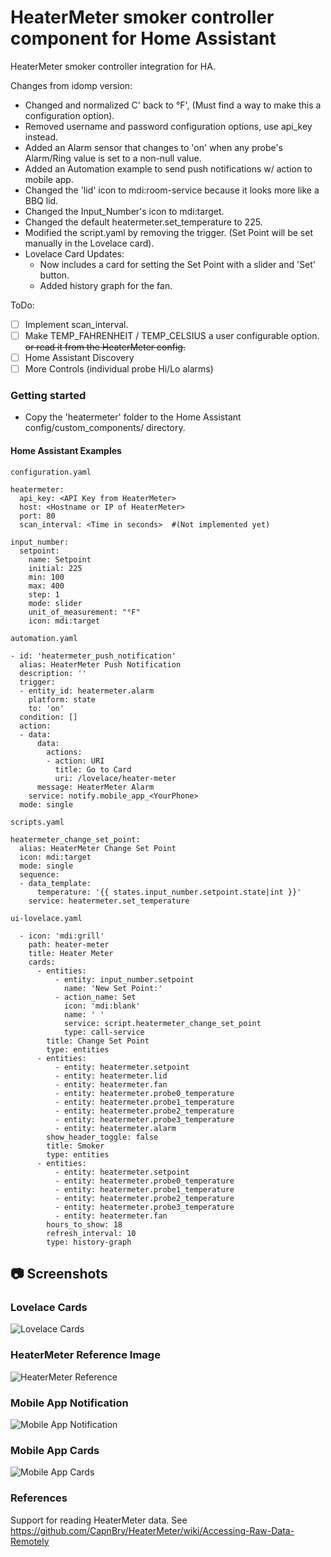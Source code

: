 # HeaterMeter smoker controller component for Home Assistant
HeaterMeter smoker controller integration for HA.

Changes from idomp version:
- Changed and normalized C' back to °F', (Must find a way to make this a configuration option).
- Removed username and password configuration options, use api_key instead.
- Added an Alarm sensor that changes to 'on' when any probe's Alarm/Ring value is set to a non-null value.
- Added an Automation example to send push notifications w/ action to mobile app.
- Changed the 'lid' icon to mdi:room-service because it looks more like a BBQ lid.
- Changed the Input_Number's icon to mdi:target.
- Changed the default heatermeter.set_temperature to 225.
- Modified the script.yaml by removing the trigger. (Set Point will be set manually in the Lovelace card).
- Lovelace Card Updates:
  * Now includes a card for setting the Set Point with a slider and 'Set' button.
  * Added history graph for the fan.

ToDo:
- [ ] Implement scan_interval.
- [ ] Make TEMP_FAHRENHEIT / TEMP_CELSIUS a user configurable option. ~~or read it from the HeaterMeter config.~~
- [ ] Home Assistant Discovery
- [ ] More Controls (individual probe Hi/Lo alarms)

### Getting started

* Copy the 'heatermeter' folder to the Home Assistant config/custom_components/ directory.

#### Home Assistant Examples

```
configuration.yaml

heatermeter:
  api_key: <API Key from HeaterMeter>
  host: <Hostname or IP of HeaterMeter>
  port: 80
  scan_interval: <Time in seconds>  #(Not implemented yet)

input_number:
  setpoint:
    name: Setpoint
    initial: 225
    min: 100
    max: 400
    step: 1   
    mode: slider
    unit_of_measurement: "°F"
    icon: mdi:target
```
```
automation.yaml

- id: 'heatermeter_push_notification'
  alias: HeaterMeter Push Notification
  description: ''
  trigger:
  - entity_id: heatermeter.alarm
    platform: state
    to: 'on'
  condition: []
  action:
  - data:
      data:
        actions:
        - action: URI
          title: Go to Card
          uri: /lovelace/heater-meter
      message: HeaterMeter Alarm
    service: notify.mobile_app_<YourPhone>
  mode: single

```
```
scripts.yaml

heatermeter_change_set_point:
  alias: HeaterMeter Change Set Point
  icon: mdi:target
  mode: single
  sequence:
  - data_template:
      temperature: '{{ states.input_number.setpoint.state|int }}'
    service: heatermeter.set_temperature
```
```
ui-lovelace.yaml

  - icon: 'mdi:grill'
    path: heater-meter
    title: Heater Meter
    cards:
      - entities:
          - entity: input_number.setpoint
            name: 'New Set Point:'
          - action_name: Set
            icon: 'mdi:blank'
            name: ' '
            service: script.heatermeter_change_set_point
            type: call-service
        title: Change Set Point
        type: entities
      - entities:
          - entity: heatermeter.setpoint
          - entity: heatermeter.lid
          - entity: heatermeter.fan
          - entity: heatermeter.probe0_temperature
          - entity: heatermeter.probe1_temperature
          - entity: heatermeter.probe2_temperature
          - entity: heatermeter.probe3_temperature
          - entity: heatermeter.alarm
        show_header_toggle: false
        title: Smoker
        type: entities
      - entities:
          - entity: heatermeter.setpoint
          - entity: heatermeter.probe0_temperature
          - entity: heatermeter.probe1_temperature
          - entity: heatermeter.probe2_temperature
          - entity: heatermeter.probe3_temperature
          - entity: heatermeter.fan
        hours_to_show: 18
        refresh_interval: 10
        type: history-graph
```

## :camera: Screenshots

### Lovelace Cards

![Lovelace Cards](docs/lovelace-cards.png)

### HeaterMeter Reference Image
![HeaterMeter Reference](docs/heatermeter-reference.png)

### Mobile App Notification
![Mobile App Notification](docs/mobile-app-notification.png)

### Mobile App Cards
![Mobile App Cards](docs/mobile-app-card-view.png)


### References
Support for reading HeaterMeter data. See https://github.com/CapnBry/HeaterMeter/wiki/Accessing-Raw-Data-Remotely
